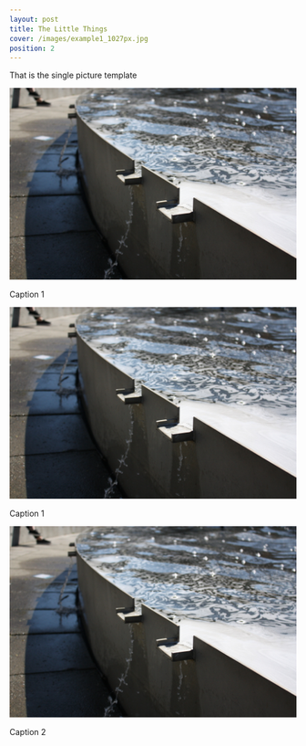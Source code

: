 ```yaml
---
layout: post
title: The Little Things
cover: /images/example1_1027px.jpg
position: 2
---
```


That is the single picture template

<div class="photo">
  <img src="/images/example1_1027px.jpg"/>
  <p>Caption 1</p>
</div>

<div class="photo">
  <div class="left">
    <img src="/images/example1_1027px.jpg"/>
    <p>Caption 1</p>
  </div>
  <div class="right">
    <img src="/images/example1_1027px.jpg"/>
    <p>Caption 2</p>
  </div>
</div>

